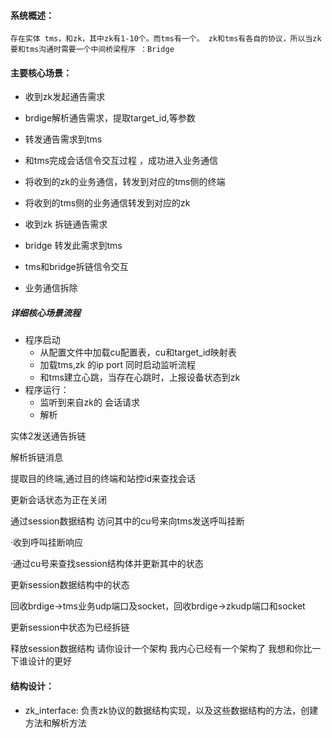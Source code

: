 #### 系统概述：
	存在实体 tms，和zk，其中zk有1-10个。而tms有一个。 zk和tms有各自的协议，所以当zk要和tms沟通时需要一个中间桥梁程序 ：Bridge

#### 主要核心场景：

- 收到zk发起通告需求 
- brdige解析通告需求，提取target_id,等参数 
- 转发通告需求到tms
- 和tms完成会话信令交互过程 ，成功进入业务通信
- 将收到的zk的业务通信，转发到对应的tms侧的终端
- 将收到的tms侧的业务通信转发到对应的zk

- 收到zk 拆链通告需求
- bridge 转发此需求到tms
- tms和bridge拆链信令交互
- 业务通信拆除


##### 详细核心场景流程
- 程序启动
	- 从配置文件中加载cu配置表，cu和target_id映射表
	-  加载tms,zk 的ip port 同时启动监听流程
	- 和tms建立心跳，当存在心跳时，上报设备状态到zk
- 程序运行：
	- 监听到来自zk的 会话请求
	- 解析
  

实体2发送通告拆链  


解析拆链消息  

  

提取目的终端,通过目的终端和站控id来查找会话  

  

更新会话状态为正在关闭  

  

通过session数据结构 访问其中的cu号来向tms发送呼叫挂断  

  

·收到呼叫挂断响应  

  

·通过cu号来查找session结构体并更新其中的状态  

  

更新session数据结构中的状态  

  

回收brdige->tms业务udp端口及socket，回收brdige->zkudp端口和socket  

  

更新session中状态为已经拆链  

  

释放session数据结构 请你设计一个架构 我内心已经有一个架构了 我想和你比一下谁设计的更好

#### 结构设计：
- zk_interface: 负责zk协议的数据结构实现，以及这些数据结构的方法，创建方法和解析方法
